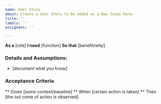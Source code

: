 ```yaml
---
name: User Story
about: Create a User Story to be added as a New Issue here.
title: ''
labels: ''
assignees: ''

---
```


**As a** [role]
**I need** [function]
**So that** [benefit/why]

### Details and Assumptions:
* [document what you know]

 ### Acceptance Criteria
** Given [some context/baseline]
** When [certain action is taken]
** Then [the out come of action is observed]
